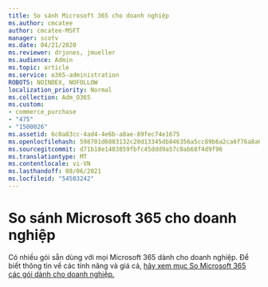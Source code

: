 ```yaml
---
title: So sánh Microsoft 365 cho doanh nghiệp
ms.author: cmcatee
author: cmcatee-MSFT
manager: scotv
ms.date: 04/21/2020
ms.reviewer: drjones, jmueller
ms.audience: Admin
ms.topic: article
ms.service: o365-administration
ROBOTS: NOINDEX, NOFOLLOW
localization_priority: Normal
ms.collection: Adm_O365
ms.custom:
- commerce_purchase
- "475"
- "1500026"
ms.assetid: 6c0a83cc-4ad4-4e6b-a8ae-89fec74e1675
ms.openlocfilehash: 598701d6883132c20d13345db846356a5cc89b6a2ca6f76a8a6a05c57e494f8b
ms.sourcegitcommit: d71b18e1403859fbfc45ddd9a57c8ab68f4d9f96
ms.translationtype: MT
ms.contentlocale: vi-VN
ms.lasthandoff: 08/06/2021
ms.locfileid: "54503242"
---
```

# <a name="compare-microsoft-365-for-business"></a>So sánh Microsoft 365 cho doanh nghiệp

Có nhiều gói sẵn dùng với mọi Microsoft 365 dành cho doanh nghiệp. Để biết thông tin về các tính năng và giá cả, [hãy xem mục So Microsoft 365 các gói dành cho doanh nghiệp.](https://www.microsoft.com/microsoft-365/business/compare-all-microsoft-365-business-products)  